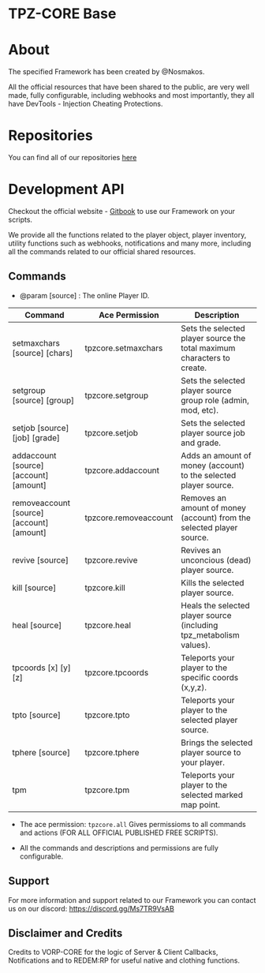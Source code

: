 # TPZ-CORE Base

# About

The specified Framework has been created by @Nosmakos.

All the official resources that have been shared to the public,
are very well made, fully configurable, including webhooks and most importantly,
they all have DevTools - Injection Cheating Protections.
 
# Repositories

You can find all of our repositories [here](https://github.com/TPZ-CORE?tab=repositories)
# Development API

Checkout the official website - [Gitbook](https://tpz-core.gitbook.io/tpz-core-documentation) 
to use our Framework on your scripts.

We provide all the functions related to the player object, player inventory, utility functions
such as webhooks, notifications and many more, including all the commands related to our official shared resources.

## Commands

- @param [source] : The online Player ID. 

| Command                                    | Ace Permission        | Description                                                           |
|--------------------------------------------|-----------------------|-----------------------------------------------------------------------|
| setmaxchars [source] [chars]               | tpzcore.setmaxchars   | Sets the selected player source the total maximum characters to create.  |
| setgroup [source] [group]                   | tpzcore.setgroup        | Sets the selected player source group role (admin, mod, etc).         |
| setjob [source] [job] [grade]              | tpzcore.setjob        | Sets the selected player source job and grade.                        |
| addaccount [source] [account] [amount]     | tpzcore.addaccount    | Adds an amount of money (account) to the selected player source.      |
| removeaccount [source] [account] [amount]  | tpzcore.removeaccount | Removes an amount of money (account) from the selected player source. |
| revive [source]                            | tpzcore.revive        | Revives an unconcious (dead) player source.                           |
| kill [source]                              | tpzcore.kill          | Kills the selected player source.                                     |
| heal [source]                              | tpzcore.heal          | Heals the selected player source (including tpz_metabolism values).   |
| tpcoords [x] [y] [z]                       | tpzcore.tpcoords      | Teleports your player to the specific coords (x,y,z).                 |
| tpto [source]                              | tpzcore.tpto          | Teleports your player to the selected player source.                  |
| tphere [source]                            | tpzcore.tphere        | Brings the selected player source to your player.                     |
| tpm                                         | tpzcore.tpm          | Teleports your player to the selected marked map point.              |

- The ace permission: `tpzcore.all` Gives permissioms to all commands and actions (FOR ALL OFFICIAL PUBLISHED FREE SCRIPTS).

- All the commands and descriptions and permissions are fully configurable.

## Support

For more information and support related to our Framework you can contact us on our discord: https://discord.gg/Ms7TR9VsAB

## Disclaimer and Credits

Credits to VORP-CORE for the logic of Server & Client Callbacks, Notifications and to REDEM:RP for useful native and clothing functions.


